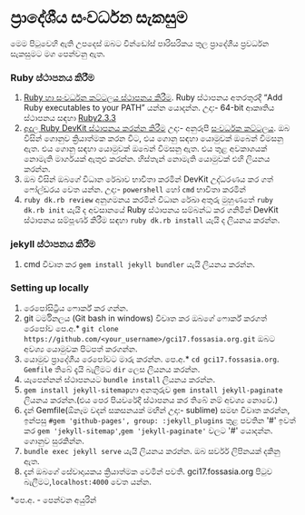 # ප්‍රාදේශීය සංවර්ධන සැකසුම

මෙම පිටුවෙහි ඇති උපදෙස් ඔබට වින්ඩෝස් පාරිසරිකය තුල ප්‍රාදේශීය ප්‍රවර්ධන සැකසුමට මග පෙන්වනු ඇත.

### Ruby ස්ථාපනය කිරීම 
1. [Ruby හා සංවර්ධන කට්ටලය ස්ථාපනය කිරීම](https://rubyinstaller.org/downloads/). Ruby ස්ථාපනය අතරතුරදී “Add Ruby executables to your PATH” යන්න යොදන්න.
උදා:- 64-bit ආකෘතිය ස්ථාපනය සඳහා [Ruby2.3.3](https://dl.bintray.com/oneclick/rubyinstaller/ruby-2.3.3-i386-mingw32.7z)
2. [අදාල Ruby DevKit ස්ථාපනය කරන්න කිරීම](https://rubyinstaller.org/downloads/) උදා:- අනුරූපී [සංවර්ධක කට්ටලය](https://dl.bintray.com/oneclick/rubyinstaller/DevKit-mingw64-64-4.7.2-20130224-1432-sfx.exe).
ඔබ විසින් ගොනුව ක්‍රියාත්මක කරන විට, එය ගොනු සඳහා යොමුවක් ඔබෙන් විමසනු ඇත. එය ගොනු සඳහා යොමුවක් ඔබෙන් විමසනු ඇත. එය තුළ අවකාශයක් නොමැති මාර්ගයක් ඇතුළු කරන්න. හිස්තැන් නොමැති යොමුවක් එහි ලියනය කරන්න. 
3. ඔබ විසින් ඔබගේ විධාන රේඛාව භාවිතා කරමින් DevKit උද්ධරණය කර ගත් ෆෝල්ඩරය වෙත යන්න. උදා:- `powershell` හෝ `cmd` භාවිතා කරමින් 
4. `ruby dk.rb review` අනුගමනය කරමින් විධාන රේඛා අතුරු මුහුණතේ `ruby dk.rb init` යැයි ද අවසානයේ Ruby ස්ථාපනය සම්බන්ධ කර ගනිමින් DevKit ස්ථාපනය සම්පූර්ණ කිරීම සඳහා `ruby dk.rb install` යැයි ද ලියනය කරන්න.

### jekyll ස්ථාපනය කිරීම
1. cmd විවෘත කර `gem install jekyll bundler` යැයි ලියනය කරන්න.

### Setting up locally
1. රෙපෝසිට්‍රිය ෆොර්ක් කර ගන්න.
2. git ටර්මිනලය (Git bash in windows) විවෘත කර ඔබගේ ෆොර්ක් කරගත් රෙපෝව පෙ.අ.* `git clone https://github.com/<your_username>/gci17.fossasia.org.git` ඔබට අවශ්‍ය යොමුවක පිටපත් කරගන්න.
3. යොමුව ප්‍රාදේශීය රෙපෝවට මාරු කරන්න. පෙ.අ.* `cd gci17.fossasia.org`. `Gemfile` තිබේ දැයි බැලීමට `dir` ලෙස ලියනය කරන්න.
4. යැපෙන්නන් ස්ථාපනයට `bundle install` ලියනය කරන්න.
5. `gem install jekyll-sitemap`හා අනතුරුව `gem install jekyll-paginate` ලියනය කරන්න.(එය පෙර පියවරේදී ස්ථාපනය කර තිබේ නම් අවශ්‍ය නොවේ.)
6. දැන් Gemfile(ඕනෑම වදන් සකසනයක් මඟින් උදා:- sublime) සමඟ විවෘත කරන්න, ඉන්පසු `#gem 'github-pages', group: :jekyll_plugins` තුළ පවතින '#' ඉවත් කර `gem 'jekyll-sitemap'`,`gem 'jekyll-paginate'` වලට '#' යොදන්න. ගොනුව සුරකින්න.
7. `bundle exec jekyll serve` යැයි ලියනය කරන්න. ඔබ සර්වර් ලිපිනයක් දකිනු ඇත.
8.  දැන් ඔබගේ සේවාදායකය ක්‍රියාත්මක වෙමින් පවතී. gci17.fossasia.org පිටුව බැලීමට,`localhost:4000` වෙත යන්න. 

*පෙ.අ. - පෙන්වන  අයුරින් 
